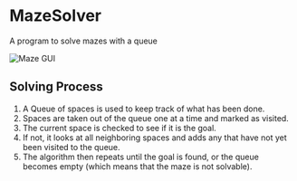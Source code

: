 # MazeSolver
A program to solve mazes with a queue

<img src="https://cloud.githubusercontent.com/assets/10458699/6612086/b3947534-c832-11e4-92ab-a823a69f1fed.PNG"
 alt="Maze GUI" title="mazegui" align="center" />

## Solving Process

1. A Queue of spaces is used to keep track of what has been done.
2. Spaces are taken out of the queue one at a time and marked as visited.
3. The current space is checked to see if it is the goal.
4. If not, it looks at all neighboring spaces and adds any that have not yet been visited to the queue. 
5. The algorithm then repeats until the goal is found, or the queue becomes empty (which means that the maze is not solvable).
